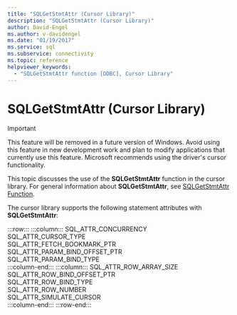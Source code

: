 ```yaml
---
title: "SQLGetStmtAttr (Cursor Library)"
description: "SQLGetStmtAttr (Cursor Library)"
author: David-Engel
ms.author: v-davidengel
ms.date: "01/19/2017"
ms.service: sql
ms.subservice: connectivity
ms.topic: reference
helpviewer_keywords:
  - "SQLGetStmtAttr function [ODBC], Cursor Library"
---
```

# SQLGetStmtAttr (Cursor Library)
> [!IMPORTANT]  
>  This feature will be removed in a future version of Windows. Avoid using this feature in new development work and plan to modify applications that currently use this feature. Microsoft recommends using the driver's cursor functionality.  
  
 This topic discusses the use of the **SQLGetStmtAttr** function in the cursor library. For general information about **SQLGetStmtAttr**, see [SQLGetStmtAttr Function](../../../odbc/reference/syntax/sqlgetstmtattr-function.md).  
  
 The cursor library supports the following statement attributes with **SQLGetStmtAttr**:  

:::row:::
    :::column:::
        SQL_ATTR_CONCURRENCY  
        SQL_ATTR_CURSOR_TYPE  
        SQL_ATTR_FETCH_BOOKMARK_PTR  
        SQL_ATTR_PARAM_BIND_OFFSET_PTR  
        SQL_ATTR_PARAM_BIND_TYPE  
    :::column-end:::
    :::column:::
        SQL_ATTR_ROW_ARRAY_SIZE  
        SQL_ATTR_ROW_BIND_OFFSET_PTR  
        SQL_ATTR_ROW_BIND_TYPE  
        SQL_ATTR_ROW_NUMBER  
        SQL_ATTR_SIMULATE_CURSOR  
    :::column-end:::
:::row-end:::
